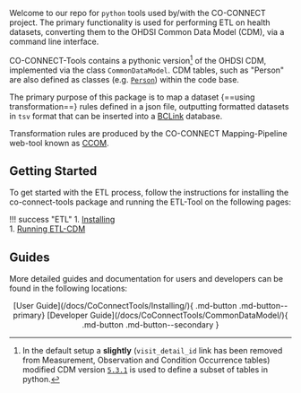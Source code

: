 
Welcome to our repo for `python` tools used by/with the CO-CONNECT project. The primary functionality is used for performing ETL on health datasets, converting them to the OHDSI Common Data Model (CDM), via a command line interface.

CO-CONNECT-Tools contains a pythonic version[^1] of the OHDSI CDM, implemented via the class `CommonDataModel`. CDM tables, such as "Person" are also defined as classes (e.g. [`Person`](/docs/CoConnectTools/Person/)) within the code base. 

[^1]: In the default setup a __slightly__ (`visit_detail_id` link has been removed from Measurement, Observation and Condition Occurrence tables) modified CDM version [`5.3.1`](https://github.com/OHDSI/CommonDataModel/releases/tag/v5.3.1) is used to define a subset of tables in python.

The primary purpose of this package is to map a dataset {==using transformation==} rules defined in a json file, outputting formatted datasets in `tsv` format that can be inserted into a [BCLink](/docs/BCLink/About) database.

Transformation rules are produced by the CO-CONNECT Mapping-Pipeline web-tool known as [CCOM](/docs/MappingPipeline/about/). 

## Getting Started

To get started with the ETL process, follow the instructions for installing the co-connect-tools package and running the ETL-Tool on the following pages:

!!! success "ETL"
    1. [Installing](/docs/CoConnectTools/Installing/)  
    1. [Running ETL-CDM](/docs/CoConnectTools/ETL-Tool/)

## Guides

More detailed guides and documentation for users and developers can be found in the following locations:

<center>
[User Guide](/docs/CoConnectTools/Installing/){ .md-button .md-button--primary}
[Developer Guide](/docs/CoConnectTools/CommonDataModel/){ .md-button .md-button--secondary }
</center>

